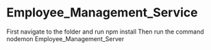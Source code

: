 # Employee_Management_Service
First navigate to the folder and run
npm install
Then run the command
nodemon Employee_Management_Server
